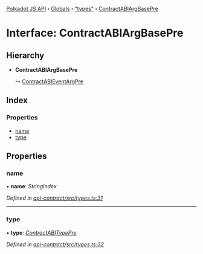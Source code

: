 [Polkadot JS API](../README.md) › [Globals](../globals.md) › ["types"](../modules/_types_.md) › [ContractABIArgBasePre](_types_.contractabiargbasepre.md)

# Interface: ContractABIArgBasePre

## Hierarchy

* **ContractABIArgBasePre**

  ↳ [ContractABIEventArgPre](_types_.contractabieventargpre.md)

## Index

### Properties

* [name](_types_.contractabiargbasepre.md#name)
* [type](_types_.contractabiargbasepre.md#type)

## Properties

###  name

• **name**: *StringIndex*

*Defined in [api-contract/src/types.ts:31](https://github.com/polkadot-js/api/blob/b440c9b0ea/packages/api-contract/src/types.ts#L31)*

___

###  type

• **type**: *[ContractABITypePre](_types_.contractabitypepre.md)*

*Defined in [api-contract/src/types.ts:32](https://github.com/polkadot-js/api/blob/b440c9b0ea/packages/api-contract/src/types.ts#L32)*
